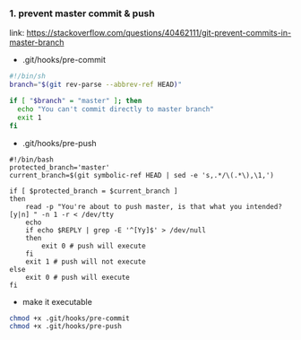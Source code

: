 ### 1. prevent master commit & push
link: https://stackoverflow.com/questions/40462111/git-prevent-commits-in-master-branch

 - .git/hooks/pre-commit
```bash
#!/bin/sh
branch="$(git rev-parse --abbrev-ref HEAD)"

if [ "$branch" = "master" ]; then
  echo "You can't commit directly to master branch"
  exit 1
fi
```

 - .git/hooks/pre-push
```
#!/bin/bash
protected_branch='master'
current_branch=$(git symbolic-ref HEAD | sed -e 's,.*/\(.*\),\1,')

if [ $protected_branch = $current_branch ]
then
    read -p "You're about to push master, is that what you intended? [y|n] " -n 1 -r < /dev/tty
    echo
    if echo $REPLY | grep -E '^[Yy]$' > /dev/null
    then
        exit 0 # push will execute
    fi
    exit 1 # push will not execute
else
    exit 0 # push will execute
fi
```

 - make it executable
```bash
chmod +x .git/hooks/pre-commit
chmod +x .git/hooks/pre-push
```